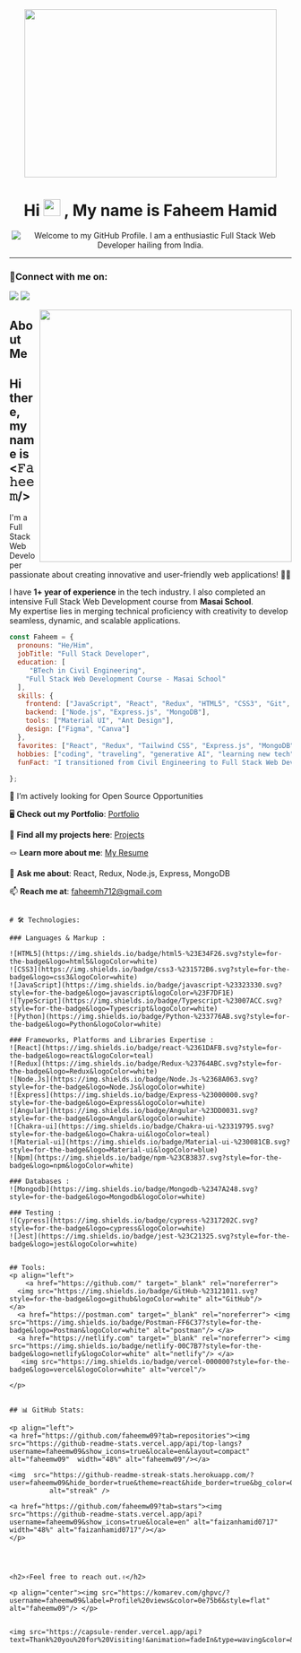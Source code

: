 <div align="center">
  <img src="https://encrypted-tbn0.gstatic.com/images?q=tbn:ANd9GcTJsKZVppBhshJBN6_RHp9luylwz4eQO4I8Tg&usqp=CAU" width="450" height="300"/>
</div>
<h1 align="center">Hi <span><img src="https://media.giphy.com/media/hvRJCLFzcasrR4ia7z/giphy.gif" width="30px"/>
</span>, My name is Faheem Hamid</h1>

<p align='center' style='margin: 16px 4px 8px;'>
    <img src="https://readme-typing-svg.herokuapp.com?font=Fira+Code&duration=3000&pause=1000&speed=10&color=54A6FF&center=true&vCenter=true&multiline=true&width=710&height=70&lines=Welcome+to+my+GitHub+Profile;I+am+a+enthusiastic+full-stack+web+developer+from+India." alt="Welcome to my GitHub Profile. I am a enthusiastic Full Stack Web Developer hailing from India." />
</p>



---

<h3 align="left">🤝Connect with me on:</h3>
<p align="left">
  <a href="https://www.linkedin.com/in/faheem-hamid-529403160/" target="_blank"><img src="https://img.shields.io/badge/LinkedIn-0077B5?style=for-the-badge&logo=linkedin&logoColor=white"></a>
  <a href="https://twitter.com/Faheemw09" target="_blank"><img src="https://img.shields.io/badge/Twitter-1DA1F2?style=for-the-badge&logo=twitter&logoColor=white"></a>

</p>



<img src="https://raw.githubusercontent.com/MicaelliMedeiros/micaellimedeiros/master/image/computer-illustration.png" align="right" width=450>

## About Me

## Hi there, my name is <𝙵𝚊𝚑𝚎𝚎𝚖/>
I'm a Full Stack Web Developer passionate about creating innovative and user-friendly web applications! 👨‍💻  


I have **1+ year of experience** in the tech industry. I also completed an intensive Full Stack Web Development course from **Masai School**.  
My expertise lies in merging technical proficiency with creativity to develop seamless, dynamic, and scalable applications.

```javascript
const Faheem = {
  pronouns: "He/Him",
  jobTitle: "Full Stack Developer",
  education: [
     "BTech in Civil Engineering",
    "Full Stack Web Development Course - Masai School"
  ],
  skills: {
    frontend: ["JavaScript", "React", "Redux", "HTML5", "CSS3", "Git", "Tailwind CSS"],
    backend: ["Node.js", "Express.js", "MongoDB"],
    tools: ["Material UI", "Ant Design"],
    design: ["Figma", "Canva"]
  },
  favorites: ["React", "Redux", "Tailwind CSS", "Express.js", "MongoDB"], 
  hobbies: ["coding", "traveling", "generative AI", "learning new tech"],
  funFact: "I transitioned from Civil Engineering to Full Stack Web Development!",
 
};

```
👯 I’m actively looking for Open Source Opportunities  
  
🖥️ **Check out my Portfolio**: [Portfolio](https://faheemw09.github.io/)  

🔗 **Find all my projects here**: [Projects](https://github.com/faheemw09?tab=repositories)  

🪢 **Learn more about me**: [My Resume](https://drive.google.com/file/d/1LQ8cAfu9besOoJvDohQlLQ/view?usp=sharing)  

💬 **Ask me about**: React, Redux, Node.js, Express, MongoDB  

📫 **Reach me at**: [faheemh712@gmail.com](mailto:faheemh712@gmail.com)


```

# 🛠️ Technologies:

### Languages & Markup :

![HTML5](https://img.shields.io/badge/html5-%23E34F26.svg?style=for-the-badge&logo=html5&logoColor=white)
![CSS3](https://img.shields.io/badge/css3-%231572B6.svg?style=for-the-badge&logo=css3&logoColor=white)
![JavaScript](https://img.shields.io/badge/javascript-%23323330.svg?style=for-the-badge&logo=javascript&logoColor=%23F7DF1E)
![TypeScript](https://img.shields.io/badge/Typescript-%23007ACC.svg?style=for-the-badge&logo=Typescript&logoColor=white)
![Python](https://img.shields.io/badge/Python-%233776AB.svg?style=for-the-badge&logo=Python&logoColor=white)

### Frameworks, Platforms and Libraries Expertise :
![React](https://img.shields.io/badge/react-%2361DAFB.svg?style=for-the-badge&logo=react&logoColor=teal)
![Redux](https://img.shields.io/badge/Redux-%23764ABC.svg?style=for-the-badge&logo=Redux&logoColor=white)
![Node.Js](https://img.shields.io/badge/Node.Js-%2368A063.svg?style=for-the-badge&logo=Node.Js&logoColor=white)
![Express](https://img.shields.io/badge/Express-%23000000.svg?style=for-the-badge&logo=Express&logoColor=white)
![Angular](https://img.shields.io/badge/Angular-%23DD0031.svg?style=for-the-badge&logo=Angular&logoColor=white)
![Chakra-ui](https://img.shields.io/badge/Chakra-ui-%23319795.svg?style=for-the-badge&logo=Chakra-ui&logoColor=teal)
![Material-ui](https://img.shields.io/badge/Material-ui-%230081CB.svg?style=for-the-badge&logo=Material-ui&logoColor=blue)
![Npm](https://img.shields.io/badge/npm-%23CB3837.svg?style=for-the-badge&logo=npm&logoColor=white)

### Databases :
![Mongodb](https://img.shields.io/badge/Mongodb-%2347A248.svg?style=for-the-badge&logo=Mongodb&logoColor=white)

### Testing :
![Cypress](https://img.shields.io/badge/cypress-%2317202C.svg?style=for-the-badge&logo=cypress&logoColor=white)
![Jest](https://img.shields.io/badge/jest-%23C21325.svg?style=for-the-badge&logo=jest&logoColor=white)


## Tools:
<p align="left">
    <a href="https://github.com/" target="_blank" rel="noreferrer">
  <img src="https://img.shields.io/badge/GitHub-%23121011.svg?style=for-the-badge&logo=github&logoColor=white" alt="GitHub"/>
</a>
  <a href="https://postman.com" target="_blank" rel="noreferrer"> <img src="https://img.shields.io/badge/Postman-FF6C37?style=for-the-badge&logo=Postman&logoColor=white" alt="postman"/> </a>
  <a href="https://netlify.com" target="_blank" rel="noreferrer"> <img src="https://img.shields.io/badge/netlify-00C7B7?style=for-the-badge&logo=netlify&logoColor=white" alt="netlify"/> </a>
   <img src="https://img.shields.io/badge/vercel-000000?style=for-the-badge&logo=vercel&logoColor=white" alt="vercel"/> 
  
</p>


## 📊 GitHub Stats:

<p align="left">
<a href="https://github.com/faheemw09?tab=repositories"><img src="https://github-readme-stats.vercel.app/api/top-langs?username=faheemw09&show_icons=true&locale=en&layout=compact" alt="faheemw09"  width="48%" alt="faheemw09"/></a>

<img  src="https://github-readme-streak-stats.herokuapp.com/?user=faheemw09&hide_border=true&theme=react&hide_border=true&bg_color=0D1117"
          alt="streak" />

<a href="https://github.com/faheemw09?tab=stars"><img src="https://github-readme-stats.vercel.app/api?username=faheemw09&show_icons=true&locale=en" alt="faizanhamid0717"  width="48%" alt="faizanhamid0717"/></a>
</p>




<h2>⚡Feel free to reach out.✌️</h2>

<p align="center"><img src="https://komarev.com/ghpvc/?username=faheemw09&label=Profile%20views&color=0e75b6&style=flat" alt="faheemw09"/> </p>

 
<img src="https://capsule-render.vercel.app/api?text=Thank%20you%20for%20Visiting!&animation=fadeIn&type=waving&color=&section=footer&height=100"/>




